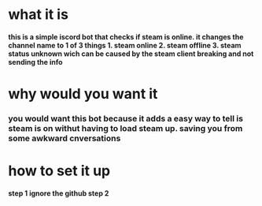 # what it is
<h4> this is a simple iscord bot that checks if steam is online.
it changes the channel name to 1 of 3 things 
1. steam online
2. steam offline
3. steam status unknown wich can be caused by the steam client breaking and not sending the info </h4>


# why would you want it 

<h3> you would want this bot because it adds a easy way to tell is steam is on withut having to load steam up.
saving you from some awkward cnversations </h3>


# how to set it up

<h4> step 1 ignore the github
step 2 </h4>
